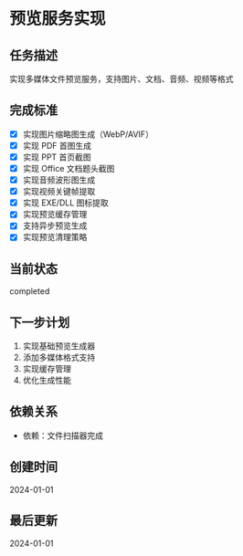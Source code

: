 # 预览服务实现

## 任务描述
实现多媒体文件预览服务，支持图片、文档、音频、视频等格式

## 完成标准
- [x] 实现图片缩略图生成（WebP/AVIF）
- [x] 实现 PDF 首图生成
- [x] 实现 PPT 首页截图
- [x] 实现 Office 文档题头截图
- [x] 实现音频波形图生成
- [x] 实现视频关键帧提取
- [x] 实现 EXE/DLL 图标提取
- [x] 实现预览缓存管理
- [x] 支持异步预览生成
- [x] 实现预览清理策略

## 当前状态
completed

## 下一步计划
1. 实现基础预览生成器
2. 添加多媒体格式支持
3. 实现缓存管理
4. 优化生成性能

## 依赖关系
- 依赖：文件扫描器完成

## 创建时间
2024-01-01

## 最后更新
2024-01-01
